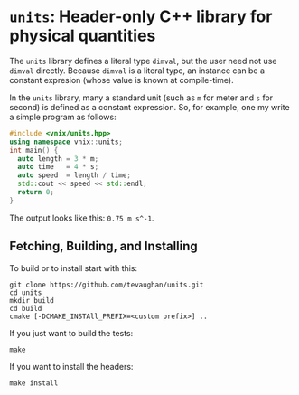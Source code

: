 # `units`: Header-only C++ library for physical quantities

The `units` library defines a literal type `dimval`, but the user need not use
`dimval` directly.  Because `dimval` is a literal type, an instance can be a
constant expresion (whose value is known at compile-time).

In the `units` library, many a standard unit (such as `m` for meter and `s` for
second) is defined as a constant expression.  So, for example, one my write a
simple program as follows:

```c++
#include <vnix/units.hpp>
using namespace vnix::units;
int main() {
  auto length = 3 * m;
  auto time   = 4 * s;
  auto speed  = length / time;
  std::cout << speed << std::endl;
  return 0;
}
```

The output looks like this: `0.75 m s^-1`.

## Fetching, Building, and Installing

To build or to install start with this:

```
git clone https://github.com/tevaughan/units.git
cd units
mkdir build
cd build
cmake [-DCMAKE_INSTAll_PREFIX=<custom prefix>] ..
```

If you just want to build the tests:

```
make
```

If you want to install the headers:

```
make install
```

